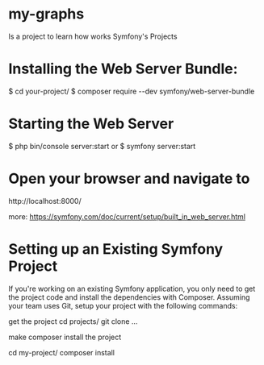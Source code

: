 
# my-graphs

Is a project to learn how works Symfony's Projects

# Installing the Web Server Bundle:

$ cd your-project/
$ composer require --dev symfony/web-server-bundle

# Starting the Web Server
$ php bin/console server:start
or
$ symfony server:start
# Open your browser and navigate to
http://localhost:8000/

more:
https://symfony.com/doc/current/setup/built_in_web_server.html





# Setting up an Existing Symfony Project

If you're working on an existing Symfony application, you only need to get the project code and install the dependencies with Composer. Assuming your team uses Git, setup your project with the following commands:

get the project
 cd projects/
 git clone ...

make composer install the project

 cd my-project/
 composer install

